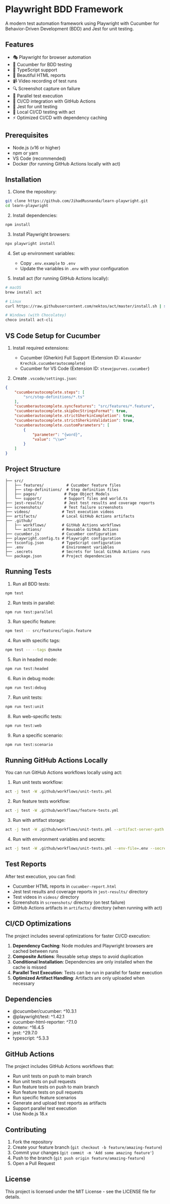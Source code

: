 # Playwright BDD Framework

A modern test automation framework using Playwright with Cucumber for Behavior-Driven Development (BDD) and Jest for unit testing.

## Features

- 🎭 Playwright for browser automation
- 🥒 Cucumber for BDD testing
- 📝 TypeScript support
- 🎨 Beautiful HTML reports
- 📹 Video recording of test runs
- 🔍 Screenshot capture on failure
- 🎯 Parallel test execution
- 🔄 CI/CD integration with GitHub Actions
- 🧪 Jest for unit testing
- 🚀 Local CI/CD testing with act
- ⚡ Optimized CI/CD with dependency caching

## Prerequisites

- Node.js (v16 or higher)
- npm or yarn
- VS Code (recommended)
- Docker (for running GitHub Actions locally with act)

## Installation

1. Clone the repository:
```bash
git clone https://github.com/JihadRusnanda/learn-playwright.git
cd learn-playwright
```

2. Install dependencies:
```bash
npm install
```

3. Install Playwright browsers:
```bash
npx playwright install
```

4. Set up environment variables:
   - Copy `.env.example` to `.env`
   - Update the variables in `.env` with your configuration

5. Install act (for running GitHub Actions locally):
```bash
# macOS
brew install act

# Linux
curl https://raw.githubusercontent.com/nektos/act/master/install.sh | sudo bash

# Windows (with Chocolatey)
choco install act-cli
```

## VS Code Setup for Cucumber

1. Install required extensions:
   - Cucumber (Gherkin) Full Support (Extension ID: `Alexander Krechik.cucumberautocomplete`)
   - Cucumber for VS Code (Extension ID: `stevejpurves.cucumber`)

2. Create `.vscode/settings.json`:
```json
{
    "cucumberautocomplete.steps": [
        "src/step-definitions/*.ts"
    ],
    "cucumberautocomplete.syncfeatures": "src/features/*.feature",
    "cucumberautocomplete.skipDocStringsFormat": true,
    "cucumberautocomplete.strictGherkinCompletion": true,
    "cucumberautocomplete.strictGherkinValidation": true,
    "cucumberautocomplete.customParameters": [
        {
            "parameter": "{word}",
            "value": "\\w+"
        }
    ]
}
```

## Project Structure

```
├── src/
│   ├── features/          # Cucumber feature files
│   ├── step-definitions/  # Step definition files
│   ├── pages/            # Page Object Models
│   └── support/          # Support files and world.ts
├── jest-results/         # Jest test results and coverage reports
├── screenshots/          # Test failure screenshots
├── videos/              # Test execution videos
├── artifacts/           # Local GitHub Actions artifacts
├── .github/
│   ├── workflows/       # GitHub Actions workflows
│   └── actions/         # Reusable GitHub Actions
├── cucumber.js          # Cucumber configuration
├── playwright.config.ts # Playwright configuration
├── tsconfig.json        # TypeScript configuration
├── .env                 # Environment variables
├── .secrets             # Secrets for local GitHub Actions runs
└── package.json         # Project dependencies
```

## Running Tests

1. Run all BDD tests:
```bash
npm test
```

2. Run tests in parallel:
```bash
npm run test:parallel
```

3. Run specific feature:
```bash
npm test -- src/features/login.feature
```

4. Run with specific tags:
```bash
npm test -- --tags @smoke
```

5. Run in headed mode:
```bash
npm run test:headed
```

6. Run in debug mode:
```bash
npm run test:debug
```

7. Run unit tests:
```bash
npm run test:unit
```

8. Run web-specific tests:
```bash
npm run test:web
```

9. Run a specific scenario:
```bash
npm run test:scenario
```

## Running GitHub Actions Locally

You can run GitHub Actions workflows locally using act:

1. Run unit tests workflow:
```bash
act -j test -W .github/workflows/unit-tests.yml
```

2. Run feature tests workflow:
```bash
act -j test -W .github/workflows/feature-tests.yml
```

3. Run with artifact storage:
```bash
act -j test -W .github/workflows/unit-tests.yml --artifact-server-path ./artifacts
```

4. Run with environment variables and secrets:
```bash
act -j test -W .github/workflows/unit-tests.yml --env-file=.env --secret-file=.secrets
```

## Test Reports

After test execution, you can find:
- Cucumber HTML reports in `cucumber-report.html`
- Jest test results and coverage reports in `jest-results/` directory
- Test videos in `videos/` directory
- Screenshots in `screenshots/` directory (on test failure)
- GitHub Actions artifacts in `artifacts/` directory (when running with act)

## CI/CD Optimizations

The project includes several optimizations for faster CI/CD execution:

1. **Dependency Caching**: Node modules and Playwright browsers are cached between runs
2. **Composite Actions**: Reusable setup steps to avoid duplication
3. **Conditional Installation**: Dependencies are only installed when the cache is missed
4. **Parallel Test Execution**: Tests can be run in parallel for faster execution
5. **Optimized Artifact Handling**: Artifacts are only uploaded when necessary

## Dependencies

- @cucumber/cucumber: ^10.3.1
- @playwright/test: ^1.42.1
- cucumber-html-reporter: ^7.1.0
- dotenv: ^16.4.5
- jest: ^29.7.0
- typescript: ^5.3.3

## GitHub Actions

The project includes GitHub Actions workflows that:
- Run unit tests on push to main branch
- Run unit tests on pull requests
- Run feature tests on push to main branch
- Run feature tests on pull requests
- Run specific feature scenarios
- Generate and upload test reports as artifacts
- Support parallel test execution
- Use Node.js 18.x

## Contributing

1. Fork the repository
2. Create your feature branch (`git checkout -b feature/amazing-feature`)
3. Commit your changes (`git commit -m 'Add some amazing feature'`)
4. Push to the branch (`git push origin feature/amazing-feature`)
5. Open a Pull Request

## License

This project is licensed under the MIT License - see the LICENSE file for details.

